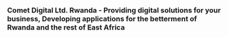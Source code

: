 ### Comet Digital Ltd. Rwanda - Providing digital solutions for your business, Developing applications for the betterment of Rwanda and the rest of East Africa
